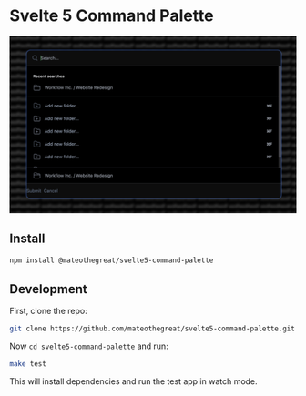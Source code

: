 # Svelte 5 Command Palette

![alt text](docs/screenshot.png)

## Install

```bash
npm install @mateothegreat/svelte5-command-palette
```

## Development

First, clone the repo:

```sh
git clone https://github.com/mateothegreat/svelte5-command-palette.git
```

Now `cd svelte5-command-palette` and run:

```sh
make test
```

This will install dependencies and run the test app in watch mode.
